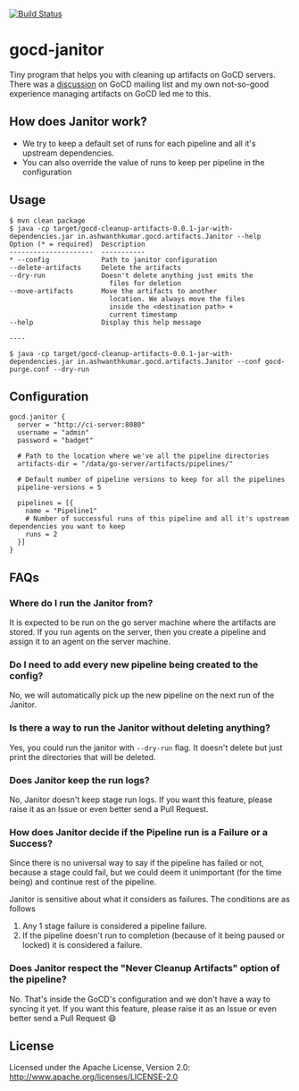 [![Build Status](https://snap-ci.com/ashwanthkumar/gocd-cleanup-artifacts/branch/master/build_image)](https://snap-ci.com/ashwanthkumar/gocd-cleanup-artifacts/branch/master)

# gocd-janitor
Tiny program that helps you with cleaning up artifacts on GoCD servers. There was a [discussion](https://groups.google.com/forum/#!topic/go-cd/HfOY_74OKhI/discussion) on GoCD mailing list and my own not-so-good experience managing artifacts on GoCD led me to this.

## How does Janitor work?
- We try to keep a default set of runs for each pipeline and all it's upstream dependencies.
- You can also override the value of runs to keep per pipeline in the configuration

## Usage
```
$ mvn clean package
$ java -cp target/gocd-cleanup-artifacts-0.0.1-jar-with-dependencies.jar in.ashwanthkumar.gocd.artifacts.Janitor --help
Option (* = required)  Description                           
---------------------  -----------                           
* --config             Path to janitor configuration         
--delete-artifacts     Delete the artifacts                  
--dry-run              Doesn't delete anything just emits the
                         files for deletion                  
--move-artifacts       Move the artifacts to another         
                         location. We always move the files  
                         inside the <destination path> +     
                         current timestamp                   
--help                 Display this help message             

----

$ java -cp target/gocd-cleanup-artifacts-0.0.1-jar-with-dependencies.jar in.ashwanthkumar.gocd.artifacts.Janitor --conf gocd-purge.conf --dry-run
```

## Configuration
```hocon
gocd.janitor {
  server = "http://ci-server:8080"
  username = "admin"
  password = "badget"
  
  # Path to the location where we've all the pipeline directories
  artifacts-dir = "/data/go-server/artifacts/pipelines/"

  # Default number of pipeline versions to keep for all the pipelines
  pipeline-versions = 5

  pipelines = [{
    name = "Pipeline1"
    # Number of successful runs of this pipeline and all it's upstream dependencies you want to keep
    runs = 2
  }]
}
```

## FAQs
### Where do I run the Janitor from?
It is expected to be run on the go server machine where the artifacts are stored. If you run agents on the server, then you create a pipeline and assign it to an agent on the server machine.

### Do I need to add every new pipeline being created to the config? 
No, we will automatically pick up the new pipeline on the next run of the Janitor.

### Is there a way to run the Janitor without deleting anything? 
Yes, you could run the janitor with `--dry-run` flag. It doesn't delete but just print the directories that will be deleted.

### Does Janitor keep the run logs?
No, Janitor doesn't keep stage run logs. If you want this feature, please raise it as an Issue or even better send a Pull Request.

### How does Janitor decide if the Pipeline run is a Failure or a Success?
Since there is no universal way to say if the pipeline has failed or not, because a stage could fail, but we could deem it unimportant (for the time being) and continue rest of the pipeline.

Janitor is sensitive about what it considers as failures. The conditions are as follows

1. Any 1 stage failure is considered a pipeline failure.
2. If the pipeline doesn't run to completion (because of it being paused or locked) it is considered a failure.

### Does Janitor respect the "Never Cleanup Artifacts" option of the pipeline? 
No. That's inside the GoCD's configuration and we don't have a way to syncing it yet. If you want this feature, please raise it as an Issue or even better send a Pull Request :smile:

## License
Licensed under the Apache License, Version 2.0: http://www.apache.org/licenses/LICENSE-2.0
